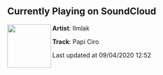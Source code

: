 ## Currently Playing on SoundCloud

[<img align="left" width="100" src="https://i1.sndcdn.com/artworks-mADLXNRvPxXspWyP-YVecVw-t50x50.jpg">](https://soundcloud.com/ilmlak/papi-ciro)

**Artist**: Ilmlak 

**Track**: Papi Ciro

Last updated at 09/04/2020 12:52
